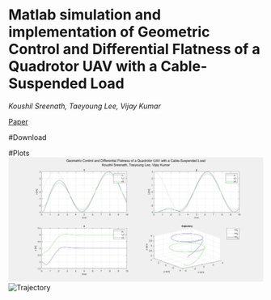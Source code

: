 # Matlab simulation and implementation of Geometric Control and Differential Flatness of a Quadrotor UAV with a Cable-Suspended Load
*Koushil Sreenath, Taeyoung Lee, Vijay Kumar*

[Paper](https://ieeexplore.ieee.org/document/6760219)

#Download



#Plots
![Trajectory](figures/quad.jpg)
![Trajectory](figures/QuadAnimated.gif)



